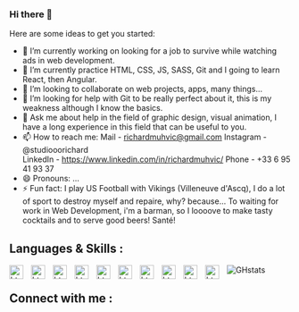 ### Hi there 👋 ###
Here are some ideas to get you started:

- 🔭 I’m currently working on looking for a job to survive while watching ads in web development.
- 🌱 I’m currently practice HTML, CSS, JS, SASS, Git and I going to learn React, then Angular.
- 👯 I’m looking to collaborate on web projects, apps, many things...
- 🤔 I’m looking for help with Git to be really perfect about it, this is my weakness although I know the basics.
- 💬 Ask me about help in the field of graphic design, visual animation, I have a long experience in this field that can be useful to you.
- 📫 How to reach me:  Mail - richardmuhvic@gmail.com
                       Instagram - @studiooorichard  
                       LinkedIn - https://www.linkedin.com/in/richardmuhvic/
                       Phone - +33 6 95 41 93 37
- 😄 Pronouns: ...
- ⚡ Fun fact: I play US Football with Vikings (Villeneuve d'Ascq), I do a lot of sport to destroy myself and repaire, why? because...
                To waiting for work in Web Development, i'm a barman, so I loooove to make tasty cocktails and to serve good beers! Santé!
                
## Languages & Skills : ##

<img align="left" alt="html" width="25px" src="https://cdn.jsdelivr.net/gh/devicons/devicon/icons/html5/html5-plain-wordmark.svg" style="padding-right:11px"/>
<img align="left" alt="html" width="25px" src="https://cdn.jsdelivr.net/gh/devicons/devicon/icons/css3/css3-plain-wordmark.svg" style="padding-right:11px"/>
<img align="left" alt="html" width="25px" src="https://cdn.jsdelivr.net/gh/devicons/devicon/icons/javascript/javascript-plain.svg" style="padding-right:11px"/>
<img align="left" alt="html" width="25px" src="https://cdn.jsdelivr.net/gh/devicons/devicon/icons/sass/sass-original.svg" style="padding-right:11px"/>
<img align="left" alt="html" width="25px" src="https://cdn.jsdelivr.net/gh/devicons/devicon/icons/git/git-plain-wordmark.svg" style="padding-right:11px"/>
<img align="left" alt="html" width="25px" src="https://cdn.jsdelivr.net/gh/devicons/devicon/icons/visualstudio/visualstudio-plain.svg" style="padding-right:11px"/>
<img align="left" alt="html" width="25px" src="https://cdn.jsdelivr.net/gh/devicons/devicon/icons/premierepro/premierepro-original.svg" style="padding-right:11px"/>
<img align="left" alt="html" width="25px" src="https://cdn.jsdelivr.net/gh/devicons/devicon/icons/aftereffects/aftereffects-original.svg" style="padding-right:11px"/>
<img align="left" alt="html" width="25px" src="https://cdn.jsdelivr.net/gh/devicons/devicon/icons/photoshop/photoshop-plain.svg" style="padding-right:11px"/>
<img align="left" alt="html" width="25px" src="https://cdn.jsdelivr.net/gh/devicons/devicon/icons/illustrator/illustrator-plain.svg" style="padding-right:11px"/>


                
 ![GHstats](https://github-readme-stats.vercel.app/api?username=RichardMuhvic&show_icons=true)
 ## Connect with me : ##
 

